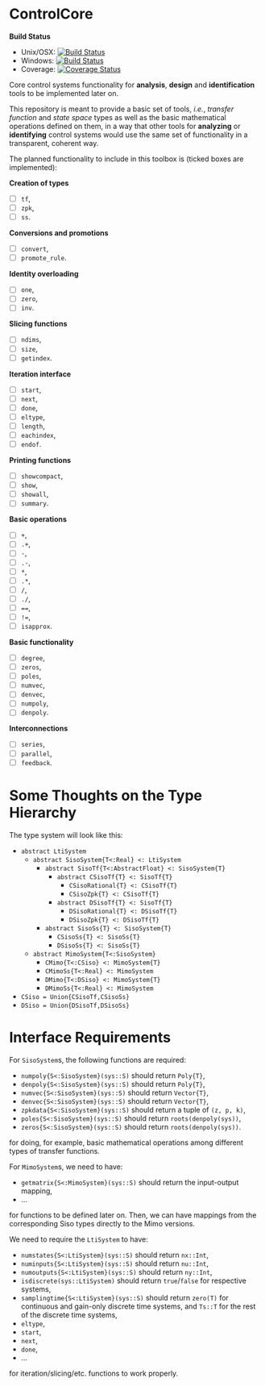 # ControlCore

**Build Status**

-  Unix/OSX: [![Build Status][travis-ci-img]][travis-ci-link]
-  Windows: [![Build Status][appveyor-ci-img]][appveyor-ci-link]
-  Coverage: [![Coverage Status][coveralls-img]][coveralls-link]

Core control systems functionality for **analysis**, **design** and
**identification** tools to be implemented later on.

This repository is meant to provide a basic set of tools, *i.e.*, *transfer
function* and *state space* types as well as the basic mathematical operations
defined on them, in a way that other tools for **analyzing** or **identifying**
control systems would use the same set of functionality in a transparent,
coherent way.

The planned functionality to include in this toolbox is (ticked boxes are
implemented):

**Creation of types**

- [ ] `tf`,
- [ ] `zpk`,
- [ ] `ss`.

**Conversions and promotions**

- [ ] `convert`,
- [ ] `promote_rule`.

**Identity overloading**

- [ ] `one`,
- [ ] `zero`,
- [ ] `inv`.

**Slicing functions**

- [ ] `ndims`,
- [ ] `size`,
- [ ] `getindex`.

**Iteration interface**

- [ ] `start`,
- [ ] `next`,
- [ ] `done`,
- [ ] `eltype`,
- [ ] `length`,
- [ ] `eachindex`,
- [ ] `endof`.

**Printing functions**

- [ ] `showcompact`,
- [ ] `show`,
- [ ] `showall`,
- [ ] `summary`.

**Basic operations**

- [ ] `+`,
- [ ] `.+`,
- [ ] `-`,
- [ ] `.-`,
- [ ] `*`,
- [ ] `.*`,
- [ ] `/`,
- [ ] `./`,
- [ ] `==`,
- [ ] `!=`,
- [ ] `isapprox`.

**Basic functionality**

- [ ] `degree`,
- [ ] `zeros`,
- [ ] `poles`,
- [ ] `numvec`,
- [ ] `denvec`,
- [ ] `numpoly`,
- [ ] `denpoly`.

**Interconnections**

- [ ] `series`,
- [ ] `parallel`,
- [ ] `feedback`.

# Some Thoughts on the Type Hierarchy

The type system will look like this:

- `abstract LtiSystem`
  - `abstract SisoSystem{T<:Real} <: LtiSystem`
    - `abstract SisoTf{T<:AbstractFloat} <: SisoSystem{T}`
      - `abstract CSisoTf{T} <: SisoTf{T}`
        - `CSisoRational{T} <: CSisoTf{T}`
        - `CSisoZpk{T} <: CSisoTf{T}`
      - `abstract DSisoTf{T} <: SisoTf{T}`
        - `DSisoRational{T} <: DSisoTf{T}`
        - `DSisoZpk{T} <: DSisoTf{T}`
    - `abstract SisoSs{T} <: SisoSystem{T}`
      - `CSisoSs{T} <: SisoSs{T}`
      - `DSisoSs{T} <: SisoSs{T}`
  - `abstract MimoSystem{T<:SisoSystem}`
    - `CMimo{T<:CSiso} <: MimoSystem{T}`
    - `CMimoSs{T<:Real} <: MimoSystem`
    - `DMimo{T<:DSiso} <: MimoSystem{T}`
    - `DMimoSs{T<:Real} <: MimoSystem`
- `CSiso = Union{CSisoTf,CSisoSs}`
- `DSiso = Union{DSisoTf,DSisoSs}`

# Interface Requirements

For `SisoSystem`s, the following functions are required:

- `numpoly{S<:SisoSystem}(sys::S)` should return `Poly{T}`,
- `denpoly{S<:SisoSystem}(sys::S)` should return `Poly{T}`,
- `numvec{S<:SisoSystem}(sys::S)` should return `Vector{T}`,
- `denvec{S<:SisoSystem}(sys::S)` should return `Vector{T}`,
- `zpkdata{S<:SisoSystem}(sys::S)` should return a tuple of `(z, p, k)`,
- `poles{S<:SisoSystem}(sys::S)` should return `roots(denpoly(sys))`,
- `zeros{S<:SisoSystem}(sys::S)` should return `roots(denpoly(sys))`.

for doing, for example, basic mathematical operations among different
types of transfer functions.

For `MimoSystem`s, we need to have:

- `getmatrix{S<:MimoSystem}(sys::S)` should return the input-output mapping,
- ...

for functions to be defined later on. Then, we can have mappings from the
corresponding Siso types directly to the Mimo versions.

We need to require the `LtiSystem` to have:

- `numstates{S<:LtiSystem}(sys::S)` should return `nx::Int`,
- `numinputs{S<:LtiSystem}(sys::S)` should return `nu::Int`,
- `numoutputs{S<:LtiSystem}(sys::S)` should return `ny::Int`,
- `isdiscrete(sys::LtiSystem)` should return `true`/`false` for respective
  systems,
- `samplingtime{S<:LtiSystem}(sys::S)` should return `zero(T)` for continuous
  and gain-only discrete time systems, and `Ts::T` for the rest of the discrete
  time systems,
- `eltype`,
- `start`,
- `next`,
- `done`,
- ...

for iteration/slicing/etc. functions to work properly.

[travis-ci-img]:    https://travis-ci.org/KTH-AC/ControlCore.jl.svg?branch=master
[travis-ci-link]:   https://travis-ci.org/KTH-AC/ControlCore.jl
[appveyor-ci-img]:  https://ci.appveyor.com/api/projects/status/geqrrlwve5ycjh0a/branch/master?svg=true
[appveyor-ci-link]: https://ci.appveyor.com/project/aytekinar/controlcore-jl/branch/master
[coveralls-img]:    https://coveralls.io/repos/github/KTH-AC/ControlCore.jl/badge.svg?branch=master
[coveralls-link]:   https://coveralls.io/github/KTH-AC/ControlCore.jl?branch=master
